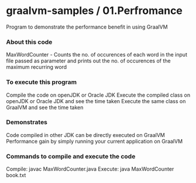 # graalvm-samples / 01.Perfromance
Program to demonstrate the performance benefit in using GraalVM

### About this code
MaxWordCounter - Counts the no. of occurences of each word in the input file passed as parameter and prints out the no. of occurences of the maximum recurring word

### To execute this program
Compile the code on openJDK or Oracle JDK 
Execute the compiled class on openJDK or Oracle JDK and see the time taken
Execute the same class on GraalVM and see the time taken

### Demonstrates
Code compiled in other JDK can be directly executed on GraalVM
Performance gain by simply running your current application on GraalVM 

### Commands to compile and execute the code
Compile: javac MaxWordCounter.java
Execute: java MaxWordCounter book.txt
